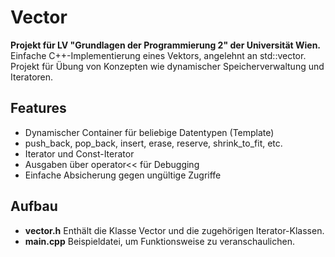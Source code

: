 # Vector
**Projekt für LV "Grundlagen der Programmierung 2" der Universität Wien.**
Einfache C++-Implementierung eines Vektors, angelehnt an std::vector.
Projekt für Übung von Konzepten wie dynamischer Speicherverwaltung und  Iteratoren.

## Features
- Dynamischer Container für beliebige Datentypen (Template)
- push\_back, pop\_back, insert, erase, reserve, shrink\_to\_fit, etc.
- Iterator und Const-Iterator
- Ausgaben über operator<< für Debugging
- Einfache Absicherung gegen ungültige Zugriffe

## Aufbau
- **vector.h**
	Enthält die Klasse Vector<T> und die zugehörigen Iterator-Klassen.
- **main.cpp**
	Beispieldatei, um Funktionsweise zu veranschaulichen.
	

